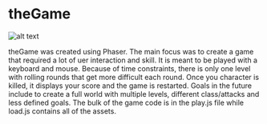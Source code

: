 # theGame

![alt text](https://github.com/matbakutis/theGame/public/images/screenShot1 "Screen Shot")

theGame was created using Phaser. The main focus was to create a game that required a lot of uer interaction and skill. It is meant to be played with a keyboard and mouse. Because of time constraints, there is only one level with rolling rounds that get more difficult each round. Once you character is killed, it displays your score and the game is restarted. Goals in the future include to create a full world with multiple levels, different class/attacks and less defined goals. The bulk of the game code is in the play.js file while load.js contains all of the assets.
